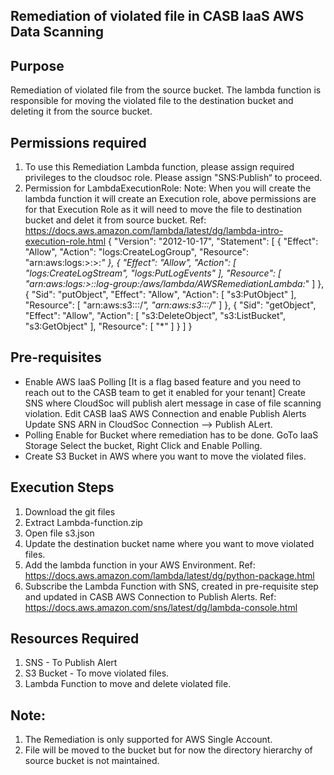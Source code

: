 ## Remediation of violated file in CASB IaaS AWS Data Scanning 

## Purpose
Remediation of violated file from the source bucket. The lambda function is responsible for moving the violated file to the destination bucket and deleting it from the source bucket.

## Permissions required
1. To use this Remediation Lambda function, please assign required privileges to the cloudsoc role. Please assign "SNS:Publish“ to proceed.
2. Permission for LambdaExecutionRole:
    Note: When you will create the lambda function it will create an Execution role, above permissions are for that Execution Role as it will need to move the file to destination bucket and delet it from source bucket.
    Ref: https://docs.aws.amazon.com/lambda/latest/dg/lambda-intro-execution-role.html
    {
        "Version": "2012-10-17",
        "Statement": [
            {
                "Effect": "Allow",
                "Action": "logs:CreateLogGroup",
                "Resource": "arn:aws:logs:<region>>:<account>>:*"
            },
            {
                "Effect": "Allow",
                "Action": [
                    "logs:CreateLogStream",
                    "logs:PutLogEvents"
                ],
                "Resource": [
                    "arn:aws:logs:<region>>:<account>:log-group:/aws/lambda/AWSRemediationLambda:*"
                ]
            },
            {
                "Sid": "putObject",
                "Effect": "Allow",
                "Action": [
                    "s3:PutObject"
                ],
                "Resource": [
                    "arn:aws:s3:::<sourcebucket>/*",
                    "arn:aws:s3:::<destinationbucket>/*"
                ]
            },
            {
                "Sid": "getObject",
                "Effect": "Allow",
                "Action": [
                    "s3:DeleteObject",
                    "s3:ListBucket",
                    "s3:GetObject"
                ],
                "Resource": [
                    "*"
                ]
            }
        ]
    }


## Pre-requisites
- Enable AWS IaaS Polling [It is a flag based feature and you need to reach out to the CASB team to get it enabled for your tenant]
        Create SNS where CloudSoc will publish alert message in case of file scanning violation.
        Edit CASB IaaS AWS Connection and enable Publish Alerts
        Update SNS ARN in CloudSoc Connection --> Publish ALert.
- Polling Enable for Bucket where remediation has to be done.
        GoTo IaaS Storage Select the bucket, Right Click and Enable Polling.
- Create S3 Bucket in AWS where you want to move the violated files.

## Execution Steps
1. Download the git files
2. Extract Lambda-function.zip 
3. Open file s3.json
4. Update the destination bucket name where you want to move violated files.
5. Add the lambda function in your AWS Environment.
    Ref: https://docs.aws.amazon.com/lambda/latest/dg/python-package.html
6. Subscribe the Lambda Function with SNS, created in pre-requisite step and updated in CASB AWS Connection to Publish Alerts.
    Ref: https://docs.aws.amazon.com/sns/latest/dg/lambda-console.html


## Resources Required
1. SNS - To Publish Alert
2. S3 Bucket - To move violated files.
3. Lambda Function to move and delete violated file.

## Note:
1. The Remediation is only supported for AWS Single Account.
2. File will be moved to the bucket but for now the directory hierarchy of source bucket is not maintained.
